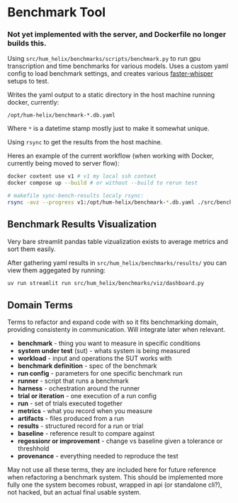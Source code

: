 # Benchmark Tool

### Not yet implemented with the server, and Dockerfile no longer builds this.

Using `src/hum_helix/benchmarks/scripts/benchmark.py` to run gpu transcription and time benchmarks for various models. Uses a custom yaml config to load benchmark settings, and creates various [faster-whisper](https://github.com/SYSTRAN/faster-whisper) setups to test.

Writes the yaml output to a static directory in the host machine running docker, currently:

`/opt/hum-helix/benchmark-*.db.yaml`

Where `*` is a datetime stamp mostly just to make it somewhat unique.

Using `rsync` to get the results from the host machine.

Heres an example of the current workflow (when working with Docker, currently being moved to server flow):

```bash
docker coxtent use v1 # v1 my local ssh context
docker compose up --build # or without --build to rerun test

# makefile sync-bench-results localy rsync:
rsync -avz --progress v1:/opt/hum-helix/benchmark-*.db.yaml ./src/benchmarks/results/
```

## Benchmark Results Visualization

Very bare streamlit pandas table vizualization exists to average metrics and sort them easily.

After gathering yaml results in `src/hum_helix/benchmarks/results/` you can view them aggegated by running:

```bash
uv run streamlit run src/hum_helix/benchmarks/viz/dashboard.py
```

## Domain Terms

Terms to refactor and expand code with so it fits benchmarking domain, providing consistenty in communication. Will integrate later when relevant.

- **benchmark** - thing you want to measure in specific conditions
- **system under test** (sut) - whats system is being measured
- **workload** - input and operations the SUT works with
- **benchmark definition** - spec of the benchmark
- **run config** - parameters for one specific benchmark run
- **runner** - script that runs a benchmark
- **harness** - ochestration around the runner
- **trial or iteration** - one execution of a run config
- **run** - set of trials executed together
- **metrics** - what you record when you measure
- **artifacts** - files produced from a run
- **results** - structured record for a run or trial
- **baseline** - reference result to compare against
- **regessionr or improvement** - change vs baseline given a tolerance or threshhold
- **provenance** - everything needed to reproduce the test

May not use all these terms, they are included here for future reference when refactoring a benchmark system. This should be implemented more fully one the system becomes robust, wrapped in api (or standalone cli?), not hacked, but an actual final usable system.
